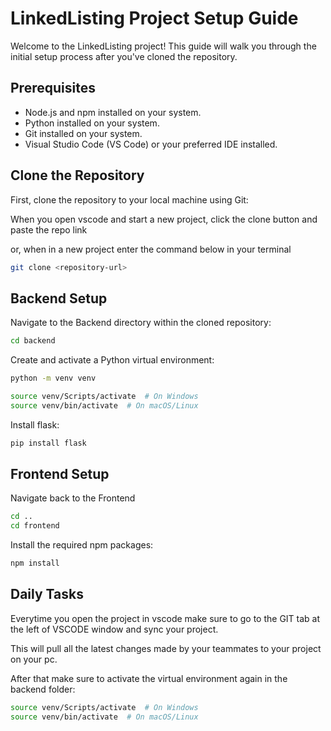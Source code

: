 # LinkedListing Project Setup Guide

Welcome to the LinkedListing project! This guide will walk you through the initial setup process after you've cloned the repository.

## Prerequisites

- Node.js and npm installed on your system.
- Python installed on your system.
- Git installed on your system.
- Visual Studio Code (VS Code) or your preferred IDE installed.


## Clone the Repository

First, clone the repository to your local machine using Git:

When you open vscode and start a new project, click the clone button and paste the repo link

or, when in a new project enter the command below in your terminal

```bash
git clone <repository-url>
```

## Backend Setup

Navigate to the Backend directory within the cloned repository:

```bash
cd backend
```

Create and activate a Python virtual environment:
```bash
python -m venv venv

source venv/Scripts/activate  # On Windows
source venv/bin/activate  # On macOS/Linux
```
Install flask:
```bash
pip install flask
```

## Frontend Setup

Navigate back to the Frontend

```bash
cd ..
cd frontend
```
Install the required npm packages:

```bash
npm install
```

## Daily Tasks

Everytime you open the project in vscode make sure to go to the GIT tab at the left of VSCODE window and sync your project.

This will pull all the latest changes made by your teammates to your project on your pc.

After that make sure to activate the virtual environment again in the backend folder:

```bash
source venv/Scripts/activate  # On Windows
source venv/bin/activate  # On macOS/Linux
```









